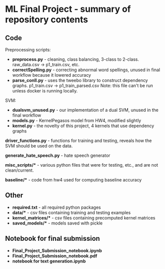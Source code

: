 # ML Final Project - summary of repository contents 
## Code 
Preprocessing scripts: 
* **preprocess.py** - cleaning, class balancing, 3-class to 2-class. raw_data.csv -> p1_train.csv, etc.
* **correctSpelling.py** - correcting abnormal word spellings, unused in final workflow because it lowered accuracy 
* **parse_conll.py** -  uses the tweebo library to construct dependency graphs. p1_train.csv -> p1_train_parsed.csv
  Note: this file can't be run unless docker is running locally. 

SVM:
* **dualsvm_unused.py** - our implementation of a dual SVM, unused in the final workflow 
* **models.py** -  KernelPegasos model from HW4, modified slightly 
* **kernel.py** -  the novelty of this project, 4 kernels that use dependency graphs

**driver_functions.py** - functions for training and testing, reveals how the SVM should be used on the data.

**generate_hate_speech.py** - hate speech generator 

__misc_scripts/*__ - various python files that were for testing, etc., and are not clean/current. 

__baseline/*__ - code from hw4 used for computing baseline accuracy

## Other 
* __required.txt__  - all required python packages 
* __data/*__ - csv files containing training and testing examples
* __kernel_matrices/*__ - csv files containing precomputed kernel matrices
* __saved_models/*__ - models saved with pickle 

## Notebook for final submission
* __Final_Project_Submission_notebook.ipynb__
* __Final_Project_Submission_notebook.pdf__
* __notebook for text generation.ipynb__

